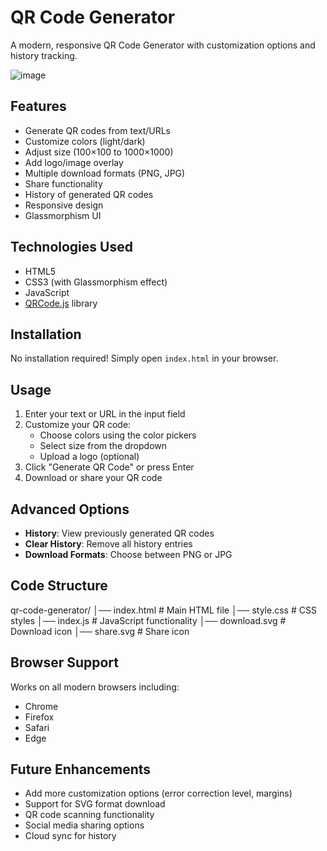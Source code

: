 # QR Code Generator

A modern, responsive QR Code Generator with customization options and history tracking.

![image](https://github.com/user-attachments/assets/1bb53a38-ffa8-4ae3-835e-6bf9be8fc8cb)


## Features

- Generate QR codes from text/URLs
- Customize colors (light/dark)
- Adjust size (100×100 to 1000×1000)
- Add logo/image overlay
- Multiple download formats (PNG, JPG)
- Share functionality
- History of generated QR codes
- Responsive design
- Glassmorphism UI

## Technologies Used

- HTML5
- CSS3 (with Glassmorphism effect)
- JavaScript
- [QRCode.js](https://github.com/davidshimjs/qrcodejs) library

## Installation

No installation required! Simply open `index.html` in your browser.

## Usage

1. Enter your text or URL in the input field
2. Customize your QR code:
   - Choose colors using the color pickers
   - Select size from the dropdown
   - Upload a logo (optional)
3. Click "Generate QR Code" or press Enter
4. Download or share your QR code

## Advanced Options

- **History**: View previously generated QR codes
- **Clear History**: Remove all history entries
- **Download Formats**: Choose between PNG or JPG

## Code Structure
qr-code-generator/
    │── index.html # Main HTML file
    │── style.css # CSS styles
    │── index.js # JavaScript functionality
    │── download.svg # Download icon
    │── share.svg # Share icon

## Browser Support

Works on all modern browsers including:
- Chrome
- Firefox
- Safari
- Edge

## Future Enhancements

- Add more customization options (error correction level, margins)
- Support for SVG format download
- QR code scanning functionality
- Social media sharing options
- Cloud sync for history
